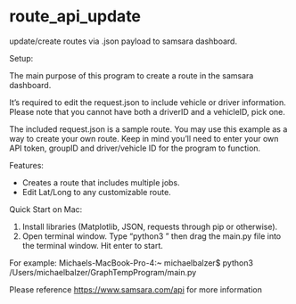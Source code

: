 # route_api_update
update/create routes via .json payload to samsara dashboard. 


Setup:

The main purpose of this program to create a route in the samsara dashboard. 

It’s required to edit the request.json to include vehicle or driver information. Please note that you cannot have both a driverID and a vehicleID, pick one.

The included request.json is a sample route. You may use this example as a way to create your own route. Keep in mind you’ll need to enter your own API token, groupID and driver/vehicle ID for the program to function.


Features:

- Creates a route that includes multiple jobs.
- Edit Lat/Long to any customizable route.

Quick Start on Mac:

1. Install libraries (Matplotlib, JSON, requests through pip or otherwise).
2. Open terminal window. Type “python3 ” then drag the main.py file into the terminal window. Hit enter to start.

For example:
Michaels-MacBook-Pro-4:~ michaelbalzer$ python3 /Users/michaelbalzer/GraphTempProgram/main.py 

Please reference https://www.samsara.com/api for more information
